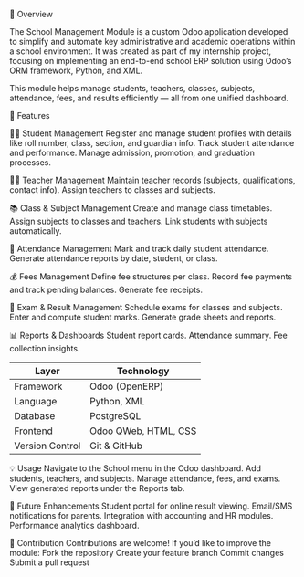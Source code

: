 📘 Overview

The School Management Module is a custom Odoo application developed to simplify and automate key administrative and academic operations within a school environment.
It was created as part of my internship project, focusing on implementing an end-to-end school ERP solution using Odoo’s ORM framework, Python, and XML.

This module helps manage students, teachers, classes, subjects, attendance, fees, and results efficiently — all from one unified dashboard.

🚀 Features

👨‍🎓 Student Management
Register and manage student profiles with details like roll number, class, section, and guardian info.
Track student attendance and performance.
Manage admission, promotion, and graduation processes.

👩‍🏫 Teacher Management
Maintain teacher records (subjects, qualifications, contact info).
Assign teachers to classes and subjects.

📚 Class & Subject Management
Create and manage class timetables.
Assign subjects to classes and teachers.
Link students with subjects automatically.

📅 Attendance Management
Mark and track daily student attendance.
Generate attendance reports by date, student, or class.

💰 Fees Management
Define fee structures per class.
Record fee payments and track pending balances.
Generate fee receipts.

🧮 Exam & Result Management
Schedule exams for classes and subjects.
Enter and compute student marks.
Generate grade sheets and reports.

📊 Reports & Dashboards
Student report cards.
Attendance summary.
Fee collection insights.

| Layer               | Technology           |
| ------------------- | -------------------- |
|   Framework         | Odoo (OpenERP)       |
|   Language          | Python, XML          |
|   Database          | PostgreSQL           |
|   Frontend          | Odoo QWeb, HTML, CSS |
|   Version Control   | Git & GitHub         |

💡 Usage
Navigate to the School menu in the Odoo dashboard.
Add students, teachers, and subjects.
Manage attendance, fees, and exams.
View generated reports under the Reports tab.

🧩 Future Enhancements
Student portal for online result viewing.
Email/SMS notifications for parents.
Integration with accounting and HR modules.
Performance analytics dashboard.

🤝 Contribution
Contributions are welcome!
If you’d like to improve the module:
Fork the repository
Create your feature branch
Commit changes
Submit a pull request
